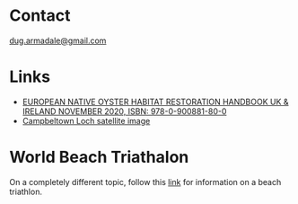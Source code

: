 
# Contact

dug.armadale@gmail.com

# Links

* [EUROPEAN NATIVE OYSTER HABITAT RESTORATION HANDBOOK UK & IRELAND NOVEMBER 2020, ISBN: 978-0-900881-80-0](https://nativeoysternetwork.org/wp-content/uploads/sites/27/2020/11/ZSL00150%20Oyster%20Handbook_WEB.pdf)
* [Campbeltown Loch satellite image](satellite_campbeltown_loch.html)

# World Beach Triathalon 

On a completely different topic, follow this [link](https://docs.google.com/document/d/1rD0IzKcYWF-n3KwffhbG648ekrf23d5Pz76wKDPqixE/edit?usp=sharing) for information on a beach triathlon.




